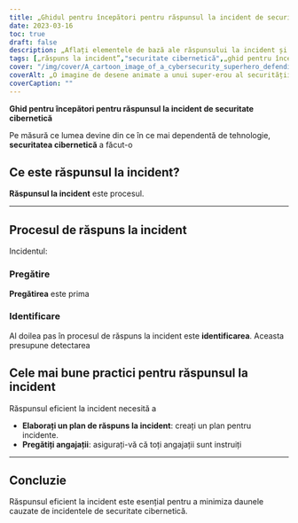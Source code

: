 ```yaml
---
title: „Ghidul pentru începători pentru răspunsul la incident de securitate cibernetică”
date: 2023-03-16
toc: true
draft: false
description: „Aflați elementele de bază ale răspunsului la incident și gestionării incidentelor de securitate cibernetică cu acest ghid pentru începători.”
tags: [„răspuns la incident”,"securitate cibernetică",„ghid pentru începători”,"protejarea datelor","securitatea datelor",„Securitate IT”,"securitatea retelei","atacuri cibernetice",„securitatea informațiilor”,"criminalitatea cibernetică",„securitate digitală”,"Infrastructură IT","scurgeri de date",„amenințări cibernetice”,„apărare cibernetică”,"gestionarea incidentelor","recuperare date",„planificarea securității”,„managementul riscului”,„strategie de securitate cibernetică”]
cover: "/img/cover/A_cartoon_image_of_a_cybersecurity_superhero_defending_a_city.png"
coverAlt: „O imagine de desene animate a unui super-erou al securității cibernetice care apără un oraș împotriva amenințărilor cibernetice.”
coverCaption: ""
---
```


**Ghid pentru începători pentru răspunsul la incident de securitate cibernetică**

Pe măsură ce lumea devine din ce în ce mai dependentă de tehnologie, **securitatea cibernetică** a făcut-o

## Ce este răspunsul la incident?

**Răspunsul la incident** este procesul.

______

## Procesul de răspuns la incident

Incidentul:

### Pregătire

**Pregătirea** este prima

### Identificare

Al doilea pas în procesul de răspuns la incident este **identificarea**. Aceasta presupune detectarea

## Cele mai bune practici pentru răspunsul la incident

Răspunsul eficient la incident necesită a

- **Elaborați un plan de răspuns la incident**: creați un plan pentru incidente.
- **Pregătiți angajații**: asigurați-vă că toți angajații sunt instruiți
______

## Concluzie

Răspunsul eficient la incident este esențial pentru a minimiza daunele cauzate de incidentele de securitate cibernetică.